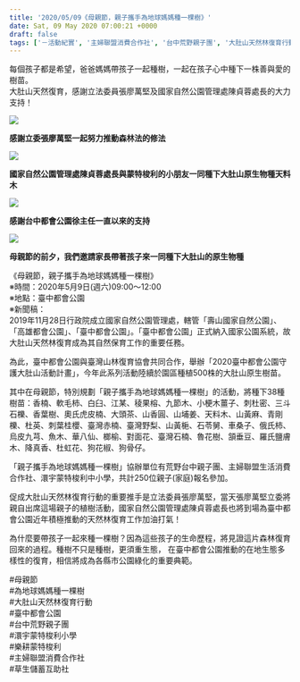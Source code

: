 ```yaml
---
title: '2020/05/09《母親節，親子攜手為地球媽媽種一棵樹》'
date: Sat, 09 May 2020 07:00:21 +0000
draft: false
tags: ['－活動紀實', '主婦聯盟消費合作社', '台中荒野親子團', '大肚山天然林復育行動', '樂耕蒙特梭利', '母親節', '活動訊息', '澴宇蒙特梭利', '為地球媽媽種一棵樹', '臺中都會公園', '臺中都會公園守護大肚山', '草生儲蓄互助社']
---
```


每個孩子都是希望，爸爸媽媽帶孩子一起種樹，一起在孩子心中種下一株善與愛的樹苗。  
大肚山天然復育，感謝立法委員張廖萬堅及國家自然公園管理處陳貞蓉處長的大力支持！

![](https://www.reforestation.tw/wp-content/uploads/2020/05/timeline_20200509_124510.jpg)

**感謝立委張廖萬堅一起努力推動森林法的修法**

![](https://www.reforestation.tw/wp-content/uploads/2020/05/96577893_3753517824665215_3004898603639504896_o.jpg)

**國家自然公園管理處陳貞蓉處長與蒙特梭利的小朋友一同種下大肚山原生物種天料木**

![](https://www.reforestation.tw/wp-content/uploads/2020/05/timeline_20200509_124511.jpg)

**感謝台中都會公園徐主任一直以來的支持**

![](https://www.reforestation.tw/wp-content/uploads/2020/05/timeline_20200509_124512.jpg)

**母親節的前夕，我們邀請家長帶著孩子來一同種下大肚山的原生物種**

《母親節，親子攜手為地球媽媽種一棵樹》  
※時間：2020年5月9日(週六)09:00～12:00  
※地點：臺中都會公園  
※新聞稿：  
2019年11月28日行政院成立國家自然公園管理處，轄管「壽山國家自然公園」、「高雄都會公園」、「臺中都會公園」。「臺中都會公園」正式納入國家公園系統，故大肚山天然林復育成為其自然保育工作的重要任務。

為此，臺中都會公園與臺灣山林復育協會共同合作，舉辦「2020臺中都會公園守護大肚山活動計畫」，今年此系列活動陸續於園區種植500株的大肚山原生樹苗。

其中在母親節，特別規劃「親子攜手為地球媽媽種一棵樹」的活動，將種下38種樹苗：香楠、軟毛柿、白臼、江某、稜果榕、九節木、小梗木薑子、刺杜密、三斗石櫟、香葉樹、奧氏虎皮楠、大頭茶、山香圓、山埔姜、天料木、山黃麻、青剛櫟、杜英、刺葉桂櫻、臺灣赤楠、臺灣野梨、山黃梔、石苓舅、車桑子、俄氏柿、烏皮九芎、魚木、華八仙、榔榆、對面花、臺灣石楠、魯花樹、頷垂豆、羅氏鹽膚木、降真香、杜虹花、狗花椒、狗骨仔。

「親子攜手為地球媽媽種一棵樹」協辦單位有荒野台中親子團、主婦聯盟生活消費合作社、澴宇蒙特梭利中小學，共計250位親子(家庭)報名參加。

促成大肚山天然林復育行動的重要推手是立法委員張廖萬堅，當天張廖萬堅立委將親自出席這場親子的植樹活動，國家自然公園管理處陳貞蓉處長也將到場為臺中都會公園近年積極推動的天然林復育工作加油打氣！

為什麼要帶孩子一起來種一棵樹？因為這些孩子的生命歷程，將見證這片森林復育回來的過程。種樹不只是種樹，更須重生態， 在臺中都會公園推動的在地生態多樣性的復育，相信將成為各縣市公園綠化的重要典範。

#母親節  
#為地球媽媽種一棵樹  
#大肚山天然林復育行動  
#臺中都會公園  
#台中荒野親子團  
#澴宇蒙特梭利小學  
#樂耕蒙特梭利  
#主婦聯盟消費合作社  
#草生儲蓄互助社